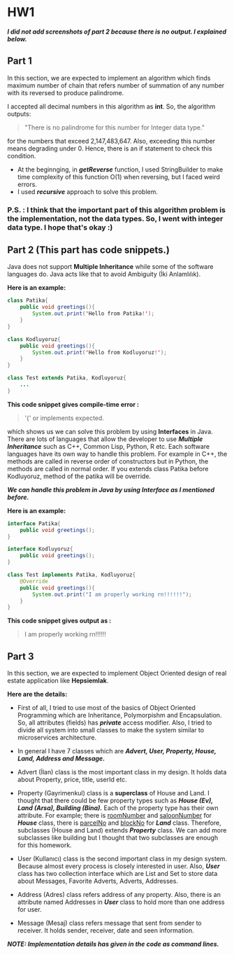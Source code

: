 # HW1
***I did not add screenshots of part 2 because there is no output. I explained below.***
## Part 1
In this section, we are expected to implement an algorithm which finds maximum number of chain that refers number of summation of any number with its reversed to produce palindrome.

I accepted all decimal numbers in this algorithm as **int**. So, the algorithm outputs:
> "There is no palindrome for this number for Integer data type."

for the numbers that exceed 2,147,483,647. Also, exceeding this number means degrading under 0. Hence, there is an if statement to check this condition.
- At the beginnging, in ***getReverse*** function, I used StringBuilder to make time complexity of this function O(1) when reversing, but I faced weird errors.
- I used ***recursive*** approach to solve this problem.

### P.S. : I think that the important part of this algorithm problem is the implementation, not the data types. So, I went with integer data type. I hope that's okay :)


## Part 2 (This part has code snippets.)

Java does not support **Multiple Inheritance** while some of the software languages do. Java acts like that to avoid Ambiguity (İki Anlamlılık).

**Here is an example:**
```java
class Patika{
    public void greetings(){
        System.out.print('Hello from Patika!');
    }
}

class Kodluyoruz{
    public void greetings(){
        System.out.print('Hello from Kodluyoruz!');
    }
}

class Test extends Patika, Kodluyoruz{
    ...
}
```
**This code snippet gives compile-time error :**
> '{' or implements expected.

which shows us we can solve this problem by using **Interfaces** in Java. There are lots of languages that allow the developer to use ***Multiple Inheritance*** such as C++, Common Lisp, Python, R etc. Each software languages have its own way to handle this problem. For example in C++, the methods are called in reverse order of constructors but in Python, the methods are called in normal order. If you extends class Patika before Kodluyoruz, method of the patika will be override.

***We can handle this problem in Java by using Interface as I mentioned before.*** 

**Here is an example:**
```java
interface Patika{
    public void greetings();
}

interface Kodluyoruz{
    public void greetings();
}

class Test implements Patika, Kodluyoruz{
    @Override
    public void greetings(){
        System.out.print("I am properly working rn!!!!!!");
    }
}
```
**This code snippet gives output as :**
>I am properly working rn!!!!!!




## Part 3
In this section, we are expected to implement Object Oriented design of real estate application like **Hepsiemlak**.

**Here are the details:**

- First of all, I tried to use most of the basics of Object Oriented Programming which are Inheritance, Polymorpishm and Encapsulation. So, all attributes (fields) has ***private*** access modifier. Also, I tried to divide all system into small classes to make the system similar to microservices architecture.

- In general I have 7 classes which are ***Advert, User, Property, House, Land, Address and Message.***

- Advert (İlan) class is the most important class in my design. It holds data about Property, price, title, userId etc. 

- Property (Gayrimenkul) class is a **superclass** of House and Land. I thought that there could be few property types such as ***House (Ev), Land (Arsa), Building (Bina).*** Each of the property type has their own attribute. For example; there is <u>roomNumber</u> and <u>saloonNumber</u> for ***House*** class, there is <u>parcelNo</u> and <u>blockNo</u> for ***Land*** class. Therefore, subclasses (House and Land) extends ***Property*** class. We can add more subclasses like building but I thought that two subclasses are enough for this homework.

- User (Kullanıcı) class is the second important class in my design system. Because almost every process is closely interested in user. Also, ***User*** class has two collection interface which are List and Set to store data about Messages, Favorite Adverts, Adverts, Addresses.

- Address (Adres) class refers address of any property. Also, there is an attribute named Addresses in ***User*** class to hold more than one address for user.

- Message (Mesaj) class refers message that sent from sender to receiver. It holds sender, receiver, date and seen information.

***NOTE: Implementation details has given in the code as command lines.***
